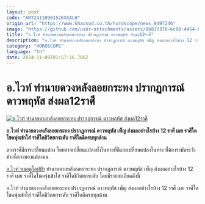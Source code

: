 ```yaml
---
layout: post
code: "ART24110901526XSALH"
origin_url: "https://www.khaosod.co.th/horoscope/news_9497246"
image: "https://github.com/user-attachments/assets/8b837378-6c00-4454-be3d-d98403b48bf0"
title: "อ.ไวท์ ทำนายดวงหลังลอยกระทง ปรากฏการณ์ ดาวพฤหัส ส่งผล12ราศี"
description: "อ.ไวท์ ทำนายดวงหลังลอยกระทง ปรากฏการณ์ ดาวพฤหัส เพ็ญ ส่งผลอย่างไรบ้าง 12 ราศี เผย ราศีใดโชคพุ่งเข้าใส่ ราศีใดชีวิตยกระดับ ราศีใดดีครบทุกด้าน"
category: "HOROSCOPE"
language: "th"
date: 2024-11-09T01:57:16.786Z
---
```


# อ.ไวท์ ทำนายดวงหลังลอยกระทง ปรากฏการณ์ ดาวพฤหัส ส่งผล12ราศี

[![อ.ไวท์ ทำนายดวงหลังลอยกระทง ปรากฏการณ์ ดาวพฤหัส ส่งผล12ราศี](https://www.khaosod.co.th/wpapp/uploads/2024/11/Zodiac-horoscope.jpg "อ.ไวท์ ทำนายดวงหลังลอยกระทง ปรากฏการณ์ ดาวพฤหัส ส่งผล12ราศี")](https://www.khaosod.co.th/wpapp/uploads/2024/11/Zodiac-horoscope.jpg)

**อ.ไวท์ ทำนายดวงหลังลอยกระทง ปรากฏการณ์ ดาวพฤหัส เพ็ญ ส่งผลอย่างไรบ้าง 12 ราศี เผย ราศีใดโชคพุ่งเข้าใส่ ราศีใดชีวิตยกระดับ ราศีใดดีครบทุกด้าน**

ดวงราศีมีการเปลี่ยนแปลง โดยอาจเปลี่ยนแปลงทั้งในทางที่ดีและเปลี่ยนแปลงในทาง ที่ต้องระมัดระวังช่วงนี้ดวงของแต่ละคน

[อ.ไวท์ หมอดูโอปป้า](https://www.facebook.com/photo?fbid=963901118464255&set=a.204741691046872&locale=th_TH) ทำนายดวงหลังลอยกระทง ปรากฏการณ์ ดาวพฤหัส เพ็ญ ส่งผลอย่างไรบ้าง 12 ราศี เผย ราศีใดโชคพุ่งเข้าใส่ ราศีใดชีวิตยกระดับ โดยมีรายละเอียดดังนี้

อ.ไวท์ ทำนายดวงหลังลอยกระทง ปรากฏการณ์ ดาวพฤหัส เพ็ญ ส่งผลอย่างไรบ้าง 12 ราศี เผย ราศีใดโชคพุ่งเข้าใส่ ราศีใดชีวิตยกระดับ ราศีใดดีครบทุกด้าน